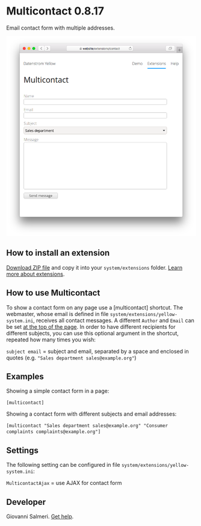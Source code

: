 # Multicontact 0.8.17

Email contact form with multiple addresses.

<p align="center"><img src="SCREENSHOT.png" alt="Screenshot"></p>

## How to install an extension

[Download ZIP file](https://github.com/GiovanniSalmeri/yellow-multicontact/archive/refs/heads/main.zip) and copy it into your `system/extensions` folder. [Learn more about extensions](https://github.com/annaesvensson/yellow-update).

## How to use Multicontact

To show a contact form on any page use a [multicontact] shortcut. The webmaster, whose email is defined in file `system/extensions/yellow-system.ini`, receives all contact messages. A different `Author` and `Email` can be set [at the top of the page](https://github.com/annaesvensson/yellow-core#settings-page). In order to have different recipients for different subjects, you can use this optional argument in the shortcut, repeated how many times you wish:

`subject email` = subject and email, separated by a space and enclosed in quotes (e.g. `"Sales department sales@example.org"`)

## Examples

Showing a simple contact form in a page:

```
[multicontact]
```

Showing a contact form with different subjects and email addresses:

```
[multicontact "Sales department sales@example.org" "Consumer complaints complaints@example.org"]
```

## Settings

The following setting can be configured in file `system/extensions/yellow-system.ini`:

`MulticontactAjax` = use AJAX for contact form  

## Developer

Giovanni Salmeri. [Get help](https://datenstrom.se/yellow/help/).
